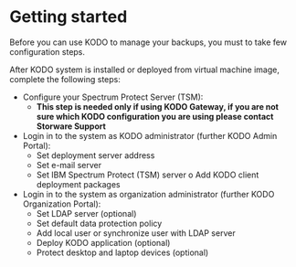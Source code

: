 # Getting started

Before you can use KODO to manage your backups, you must to take few configuration steps.

After KODO system is installed or deployed from virtual machine image, complete the following steps:

* Configure your Spectrum Protect Server \(TSM\):
  * **This step is needed only if using KODO Gateway, if you are not sure which KODO configuration you are using please contact Storware Support**
* Login in to the system as KODO administrator \(further KODO Admin Portal\):
  * Set deployment server address
  * Set e-mail server
  * Set IBM Spectrum Protect \(TSM\) server o Add KODO client deployment packages
* Login in to the system as organization administrator \(further KODO Organization Portal\):
  * Set LDAP server \(optional\)
  * Set default data protection policy
  * Add local user or synchronize user with LDAP server 
  * Deploy KODO application \(optional\)
  * Protect desktop and laptop devices \(optional\)


